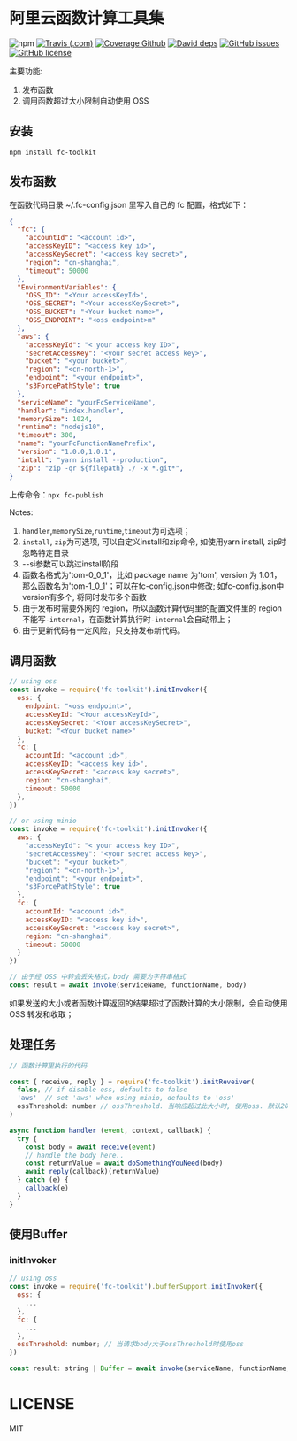 # 阿里云函数计算工具集

![npm](https://img.shields.io/npm/v/fc-toolkit)
[![Travis (.com)][travis-image]][travis-url]
[![Coverage Github][coverage-image]][coverage-url]
[![David deps][david-image]][david-url]
[![GitHub issues](https://img.shields.io/github/issues/shimohq/fc-toolkit)](https://github.com/shimohq/fc-toolkit/issues)
[![GitHub license](https://img.shields.io/github/license/shimohq/fc-toolkit)](https://github.com/shimohq/fc-toolkit/blob/master/LICENSE)

[travis-image]: https://img.shields.io/travis/com/shimohq/fc-toolkit
[travis-url]: https://travis-ci.com/shimohq/fc-toolkit
[coverage-image]: https://img.shields.io/coveralls/shimohq/fc-toolkit.svg
[coverage-url]: https://coveralls.io/r/shimohq/fc-toolkit?branch=master
[david-image]: https://img.shields.io/david/shimohq/fc-toolkit.svg
[david-url]: https://david-dm.org/shimohq/fc-toolkit

主要功能:

1. 发布函数
2. 调用函数超过大小限制自动使用 OSS

## 安装

`npm install fc-toolkit`

## 发布函数

在函数代码目录 ~/.fc-config.json 里写入自己的 fc 配置，格式如下：

```json
{
  "fc": {
    "accountId": "<account id>",
    "accessKeyID": "<access key id>",
    "accessKeySecret": "<access key secret>",
    "region": "cn-shanghai",
    "timeout": 50000
  },
  "EnvironmentVariables": {
    "OSS_ID": "<Your accessKeyId>",
    "OSS_SECRET": "<Your accessKeySecret>",
    "OSS_BUCKET": "<Your bucket name>",
    "OSS_ENDPOINT": "<oss endpoint>m"
  },
  "aws": {
    "accessKeyId": "< your access key ID>",
    "secretAccessKey": "<your secret access key>",
    "bucket": "<your bucket>",
    "region": "<cn-north-1>",
    "endpoint": "<your endpoint>",
    "s3ForcePathStyle": true
  },
  "serviceName": "yourFcServiceName",
  "handler": "index.handler",
  "memorySize": 1024,
  "runtime": "nodejs10",
  "timeout": 300,
  "name": "yourFcFunctionNamePrefix",
  "version": "1.0.0,1.0.1",
  "intall": "yarn install --production",
  "zip": "zip -qr ${filepath} ./ -x *.git*",
}
```

上传命令：`npx fc-publish`


Notes:
1. `handler`,`memorySize`,`runtime`,`timeout`为可选项；
1. `install`, `zip`为可选项, 可以自定义install和zip命令, 如使用yarn install, zip时忽略特定目录
1. --si参数可以跳过install阶段
1. 函数名格式为'tom-0_0_1'，比如 package name 为'tom', version 为 1.0.1，那么函数名为'tom-1_0_1'；可以在fc-config.json中修改; 如fc-config.json中version有多个, 将同时发布多个函数
1. 由于发布时需要外网的 region，所以函数计算代码里的配置文件里的 region 不能写`-internal`，在函数计算执行时`-internal`会自动带上；
1. 由于更新代码有一定风险，只支持发布新代码。

## 调用函数

```js
// using oss
const invoke = require('fc-toolkit').initInvoker({
  oss: {
    endpoint: "<oss endpoint>",
    accessKeyId: "<Your accessKeyId>",
    accessKeySecret: "<Your accessKeySecret>",
    bucket: "<Your bucket name>"
  },
  fc: {
    accountId: "<account id>",
    accessKeyID: "<access key id>",
    accessKeySecret: "<access key secret>",
    region: "cn-shanghai",
    timeout: 50000
  },
})

// or using minio
const invoke = require('fc-toolkit').initInvoker({
  aws: {
    "accessKeyId": "< your access key ID>",
    "secretAccessKey": "<your secret access key>",
    "bucket": "<your bucket>",
    "region": "<cn-north-1>",
    "endpoint": "<your endpoint>",
    "s3ForcePathStyle": true
  },
  fc: {
    accountId: "<account id>",
    accessKeyID: "<access key id>",
    accessKeySecret: "<access key secret>",
    region: "cn-shanghai",
    timeout: 50000
  }
})

// 由于经 OSS 中转会丢失格式，body 需要为字符串格式
const result = await invoke(serviceName, functionName, body)
```
如果发送的大小或者函数计算返回的结果超过了函数计算的大小限制，会自动使用 OSS 转发和收取；

## 处理任务

```js
// 函数计算里执行的代码

const { receive, reply } = require('fc-toolkit').initReveiver(
  false, // if disable oss, defaults to false
  'aws'  // set 'aws' when using minio, defaults to 'oss'
  ossThreshold: number // ossThreshold. 当响应超过此大小时, 使用oss. 默认2000000
)

async function handler (event, context, callback) {
  try {
    const body = await receive(event)
    // handle the body here..
    const returnValue = await doSomethingYouNeed(body)
    await reply(callback)(returnValue)
  } catch (e) {
    callback(e)
  }
}
```

## 使用Buffer

### initInvoker

```js
// using oss
const invoke = require('fc-toolkit').bufferSupport.initInvoker({
  oss: {
    ...
  },
  fc: {
    ...
  },
  ossThreshold: number; // 当请求body大于ossThreshold时使用oss
})

const result: string | Buffer = await invoke(serviceName, functionName, body)
```

# LICENSE

MIT
